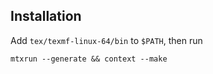 ## Installation

Add `tex/texmf-linux-64/bin` to `$PATH`, then run
```
mtxrun --generate && context --make
```
